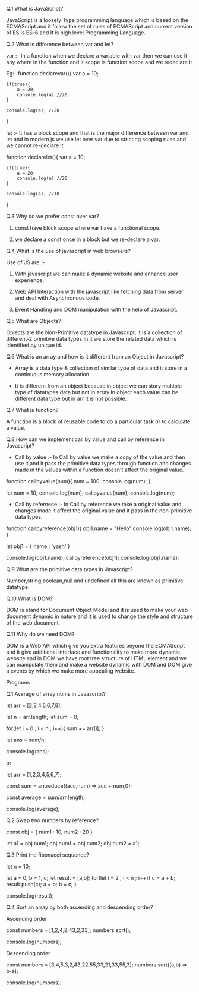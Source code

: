 Q.1 What is JavaScript?

JavaScript is a loosely Type programming language which is based on the ECMAScript and it follow the set of rules of ECMAScript and current version of ES is ES-6 and It is high level Programming Language.

Q.2 What is difference between var and let?


var :- In a function when we declare a variable with var then we can use it any where in the function and it scope is function scope and we redeclare it 

Eg:- function declarevar(){
    var a = 10;

    if(true){
        a = 20;
        console.log(a) //20
    }

    console.log(a); //20
}

let :- It has a block scope and that is the major difference between var and let and in modern js we use let over var due to stricting scoping rules and we cannot re-declare it.

function declarelet(){
    var a = 10;

    if(true){
        a = 20;
        console.log(a) //20
    }

    console.log(a); //10
}

Q.3 Why do we prefer const over var?

1. const have block scope where var have a functional scope.

2. we declare a const once in a block but we re-declare a var.

Q.4 What is the use of javascript in web browsers?

Use of JS are :-

1. With javascript we can make a dynamic website and enhance user experience.

2. Web API Interaction with the javascript like fetching data from server and deal with Asynchronous code.

3. Event Handling and DOM manipulation with the help of Javascript.

Q.5 What are Objects?

Objects are the Non-Primitive datatype in Javascript, it is a collection of different-2 primitive data types.In it we store the related data which is identified by unique id.

Q.6 What is an array and how is it different from an Object in Javascript?

- Array is a data type & collection of similar type of data and it store in a continuous memory allocation

- It is different from an object because in object we can story multiple type of datatypes data but not in array
 In object each value can be different data type but in arr it is not possible.


Q.7 What is function?

A function is a block of reusable code to do a particular task or to calculate a value.

Q.8 How can we implement call by value and call by reference in Javascript?

- Call by value :- In Call by value we make a copy of the value and then use it,and it pass the primitive data types through function and changes made in the values within a function doesn't affect the original value.

function callbyvalue(num){
    num = 100;
    console.log(num);
}

let num = 10;
console.log(num);
callbyvalue(num);
console.log(num);

- Call by refernece :- In Call by reference we take a original value and changes made it affect the original value and it pass in the non-primitive data types.

function callbyreference(obj1){
    obj1.name = "Hello"
    console.log(obj1.name);
}

let obj1 = {
    name : 'yash'
}

console.log(obj1.name);
callbyreference(obj1);
console.log(obj1.name);

Q.9 What are the primitive data types in Javascript?

Number,string,boolean,null and undefined all this are known as primitive datatype.

Q.10 What is DOM?

DOM is stand for Document Object Model and it is used to make your web document dynamic in nature and it is used to change the style and structure of the web document.

Q.11 Why do we need DOM?

DOM is a Web API which give you extra features beyond the ECMAScript and it give additional interface and functionality to make more dynamic website and in DOM we have root tree structure of HTML element and we can manipulate them and make a website dynamic with DOM and DOM give a events by which we make more appealing website.

Programs

Q.1 Average of array nums in Javascript?

let arr = [2,3,4,5,6,7,8];

let n = arr.length;
let sum = 0;

for(let i = 0 ; i < n ; i++){
    sum += arr[i];
}

let ans = sum/n;

console.log(ans);

or

let arr = [1,2,3,4,5,6,7];

const sum = arr.reduce((acc,num) => acc + num,0);

const average = sum/arr.length;

console.log(average);

Q.2 Swap two numbers by reference?

const obj = {
    num1 : 10,
    num2 : 20
}

let a1 = obj.num1;
    obj.num1 = obj.num2;
    obj.num2 = a1;

Q.3 Print the fibonacci sequence?

let n = 10;

let a = 0, b = 1, c;
let result = [a,b];
for(let i = 2 ; i < n ; i++){
    c = a + b;
    result.push(c);
    a = b;
    b = c;
}

console.log(result);

Q.4 Sort an array by both ascending and descending order?

Ascending order

const numbers = [1,2,4,2,43,2,33];
numbers.sort();

console.log(numbers);

Descending order

const numbers = [3,4,5,3,2,43,22,55,33,21,33,55,3];
numbers.sort((a,b) => b-a);

console.log(numbers);












